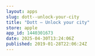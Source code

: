 ```yaml
---
layout: apps
slug: dott--unlock-your-city
title: "Dott – Unlock your city"
store: apple
app_id: 1440301673
date: 2025-04-30T13:24:06Z
published: 2019-01-28T22:06:24Z
---
```

